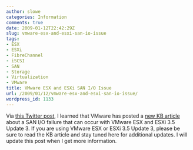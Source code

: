 ```yaml
---
author: slowe
categories: Information
comments: true
date: 2009-01-12T22:42:29Z
slug: vmware-esx-and-esxi-san-io-issue
tags:
- ESX
- ESXi
- FibreChannel
- iSCSI
- SAN
- Storage
- Virtualization
- VMware
title: VMware ESX and ESXi SAN I/O Issue
url: /2009/01/12/vmware-esx-and-esxi-san-io-issue/
wordpress_id: 1133
---
```


Via [this Twitter post](http://twitter.com/vmware/statuses/1114634112), I learned that VMware has posted a [new KB article](http://kb.vmware.com/selfservice/microsites/search.do?language=en_US&cmd=displayKC&externalId=1008130) about a  SAN I/O failure that can occur with VMware ESX and ESXi 3.5 Update 3. If you are using VMware ESX or ESXi 3.5 Update 3, please be sure to read the KB article and stay tuned here for additional updates. I will update this post when I get more information.
